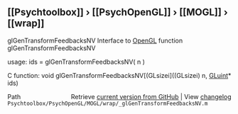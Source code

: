 ## [[Psychtoolbox]] &#8250; [[PsychOpenGL]] &#8250; [[MOGL]] &#8250; [[wrap]]

glGenTransformFeedbacksNV  Interface to [OpenGL](OpenGL) function glGenTransformFeedbacksNV  
  
usage:  ids = glGenTransformFeedbacksNV( n )  
  
C function:  void glGenTransformFeedbacksNV[(GLsizei]((GLsizei) n, [GLuint](GLuint)\* ids)  




<div class="code_header" style="text-align:right;">
  <span style="float:left;">Path&nbsp;&nbsp;</span> <span class="counter">Retrieve <a href=
  "https://raw.github.com/Psychtoolbox-3/Psychtoolbox-3/beta/Psychtoolbox/PsychOpenGL/MOGL/wrap/_glGenTransformFeedbacksNV.m">current version from GitHub</a> | View <a href=
  "https://github.com/Psychtoolbox-3/Psychtoolbox-3/commits/beta/Psychtoolbox/PsychOpenGL/MOGL/wrap/_glGenTransformFeedbacksNV.m">changelog</a></span>
</div>
<div class="code">
  <code>Psychtoolbox/PsychOpenGL/MOGL/wrap/_glGenTransformFeedbacksNV.m</code>
</div>

